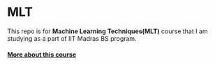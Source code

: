 # MLT
This repo is for **Machine Learning Techniques(MLT)** course that I am studying as a part of IIT Madras BS program.

#### [More about this course](https://onlinedegree.iitm.ac.in/course_pages/BSCCS2007.html)
